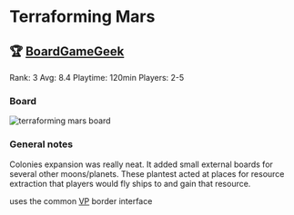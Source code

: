 # Terraforming Mars


## 🏆 [BoardGameGeek]
Rank: 3
Avg: 8.4
Playtime: 120min
Players: 2-5

### Board
![terraforming mars board](https://cf.geekdo-images.com/imagepage/img/cT0sAFzWF5xyOtJ-HfNYPjw7v9I=/fit-in/900x600/filters:no_upscale()/pic2891962.jpg)

### General notes

Colonies expansion was really neat. It added small external boards for several other moons/planets.
These plantest acted at places for resource extraction that players would fly ships to and gain that resource.

uses the common [VP] border interface

[BoardGameGeek]: https://www.boardgamegeek.com/boardgame/167791/terraforming-mars
[VP]: https://www.boardgamegeek.com/wiki/page/Glossary#toc229
